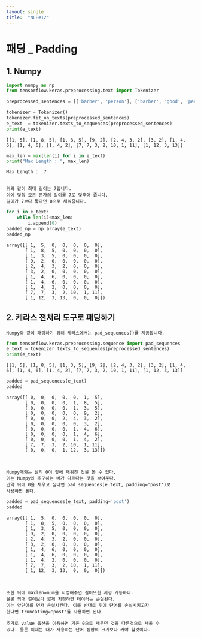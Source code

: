 ```yaml
---
layout: single
title:  "NLP#12"
---
```


# 패딩 _ Padding

## 1. Numpy


```python
import numpy as np
from tensorflow.keras.preprocessing.text import Tokenizer

preprocessed_sentences = [['barber', 'person'], ['barber', 'good', 'person'], ['barber', 'huge', 'person'], ['knew', 'secret'], ['secret', 'kept', 'huge', 'secret'], ['huge', 'secret'], ['barber', 'kept', 'word'], ['barber', 'kept', 'word'], ['barber', 'kept', 'secret'], ['keeping', 'keeping', 'huge', 'secret', 'driving', 'barber', 'crazy'], ['barber', 'went', 'huge', 'mountain']]

tokenizer = Tokenizer()
tokenizer.fit_on_texts(preprocessed_sentences)
e_text  = tokenizer.texts_to_sequences(preprocessed_sentences)
print(e_text)
```

    [[1, 5], [1, 8, 5], [1, 3, 5], [9, 2], [2, 4, 3, 2], [3, 2], [1, 4, 6], [1, 4, 6], [1, 4, 2], [7, 7, 3, 2, 10, 1, 11], [1, 12, 3, 13]]
    


```python
max_len = max(len(i) for i in e_text)
print("Max Length : ", max_len)
```

    Max Length :  7
    

    위와 같이 최대 길이는 7입니다.
    이에 맞춰 모든 문자의 길이를 7로 맞추어 줍니다.
    길이가 7보다 짧다면 0으로 채워줍니다.


```python
for i in e_text:
    while len(i)<max_len:
        i.append(0)
padded_np = np.array(e_text)
padded_np
```




    array([[ 1,  5,  0,  0,  0,  0,  0],
           [ 1,  8,  5,  0,  0,  0,  0],
           [ 1,  3,  5,  0,  0,  0,  0],
           [ 9,  2,  0,  0,  0,  0,  0],
           [ 2,  4,  3,  2,  0,  0,  0],
           [ 3,  2,  0,  0,  0,  0,  0],
           [ 1,  4,  6,  0,  0,  0,  0],
           [ 1,  4,  6,  0,  0,  0,  0],
           [ 1,  4,  2,  0,  0,  0,  0],
           [ 7,  7,  3,  2, 10,  1, 11],
           [ 1, 12,  3, 13,  0,  0,  0]])



## 2. 케라스 전처리 도구로 패딩하기

    Numpy와 같이 패딩하기 위해 케라스에서는 pad_sequences()를 제공합니다.


```python
from tensorflow.keras.preprocessing.sequence import pad_sequences
e_text = tokenizer.texts_to_sequences(preprocessed_sentences)
print(e_text)
```

    [[1, 5], [1, 8, 5], [1, 3, 5], [9, 2], [2, 4, 3, 2], [3, 2], [1, 4, 6], [1, 4, 6], [1, 4, 2], [7, 7, 3, 2, 10, 1, 11], [1, 12, 3, 13]]
    


```python
padded = pad_sequences(e_text)
padded
```




    array([[ 0,  0,  0,  0,  0,  1,  5],
           [ 0,  0,  0,  0,  1,  8,  5],
           [ 0,  0,  0,  0,  1,  3,  5],
           [ 0,  0,  0,  0,  0,  9,  2],
           [ 0,  0,  0,  2,  4,  3,  2],
           [ 0,  0,  0,  0,  0,  3,  2],
           [ 0,  0,  0,  0,  1,  4,  6],
           [ 0,  0,  0,  0,  1,  4,  6],
           [ 0,  0,  0,  0,  1,  4,  2],
           [ 7,  7,  3,  2, 10,  1, 11],
           [ 0,  0,  0,  1, 12,  3, 13]])



    Numpy때와는 달리 0이 앞에 채워진 것을 볼 수 있다.
    이는 Numpy와 추구하는 바가 다르다는 것을 보여준다.
    만약 뒤에 0을 채우고 싶다면 pad_sequences(e_text, padding='post')로
    사용하면 된다.


```python
padded = pad_sequences(e_text, padding='post')
padded
```




    array([[ 1,  5,  0,  0,  0,  0,  0],
           [ 1,  8,  5,  0,  0,  0,  0],
           [ 1,  3,  5,  0,  0,  0,  0],
           [ 9,  2,  0,  0,  0,  0,  0],
           [ 2,  4,  3,  2,  0,  0,  0],
           [ 3,  2,  0,  0,  0,  0,  0],
           [ 1,  4,  6,  0,  0,  0,  0],
           [ 1,  4,  6,  0,  0,  0,  0],
           [ 1,  4,  2,  0,  0,  0,  0],
           [ 7,  7,  3,  2, 10,  1, 11],
           [ 1, 12,  3, 13,  0,  0,  0]])



    또한 뒤에 maxlen=num을 지정해주면 길이또한 지정 가능하다.
    물론 최대 길이보다 짧게 지정하면 데이터는 손실된다.
    이는 앞단어를 먼저 손실시킨다. 이를 반대로 뒤에 단어를 손실시키고자 
    한다면 truncating='post'를 사용하면 된다.
    
    추가로 value 옵션을 이용하면 기존 0으로 채우던 것을 다른것으로 채울 수
    있다. 물론 이때는 내가 사용하는 단어 집합의 크기보다 커야 할것이다.
